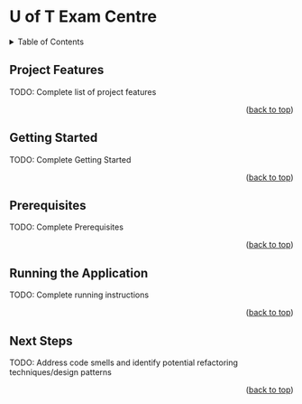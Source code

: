 <a name="readme-top"></a>
# U of T Exam Centre

<!-- TABLE OF CONTENTS -->
<details>
  <summary>Table of Contents</summary>
  <ol>
    <li>
      <a href="#project-features">Project Features</a>
    </li>
    <li>
      <a href="#getting-started">Getting Started</a>
      <ul>
        <li><a href="#prerequisites">Prerequisites</a></li>
      </ul>
      <ul>
        <li><a href="#running-the-application">Running the Application</a></li>
      </ul>
    <li>
      <a href="#next-steps">Next Steps</a>
    </li>
  </ol>
</details>

## Project Features
TODO: Complete list of project features

<p align="right">(<a href="#readme-top">back to top</a>)</p>

## Getting Started
TODO: Complete Getting Started

<p align="right">(<a href="#readme-top">back to top</a>)</p>

## Prerequisites
TODO: Complete Prerequisites

<p align="right">(<a href="#readme-top">back to top</a>)</p>

## Running the Application
TODO: Complete running instructions

<p align="right">(<a href="#readme-top">back to top</a>)</p>

## Next Steps
TODO: Address code smells and identify potential refactoring techniques/design patterns

<p align="right">(<a href="#readme-top">back to top</a>)</p>